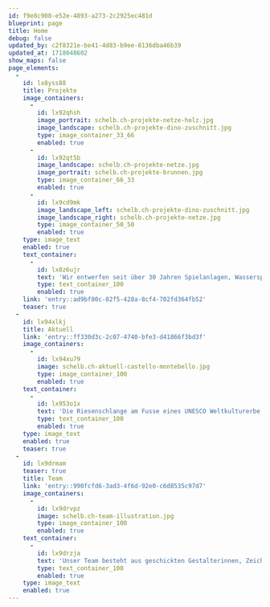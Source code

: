```yaml
---
id: f9e8c908-e52e-4893-a273-2c2925ec481d
blueprint: page
title: Home
debug: false
updated_by: c2f8321e-be41-4d83-b9ee-8136dba46b39
updated_at: 1718048602
show_maps: false
page_elements:
  -
    id: lx8yss88
    title: Projekte
    image_containers:
      -
        id: lx92qhsh
        image_portrait: schelb.ch-projekte-netze-holz.jpg
        image_landscape: schelb.ch-projekte-dino-zuschnitt.jpg
        type: image_container_33_66
        enabled: true
      -
        id: lx92qt5b
        image_landscape: schelb.ch-projekte-netze.jpg
        image_portrait: schelb.ch-projekte-brunnen.jpg
        type: image_container_66_33
        enabled: true
      -
        id: lx9cd9mk
        image_landscape_left: schelb.ch-projekte-dino-zuschnitt.jpg
        image_landscape_right: schelb.ch-projekte-netze.jpg
        type: image_container_50_50
        enabled: true
    type: image_text
    enabled: true
    text_container:
      -
        id: lx8z6ujr
        text: 'Wir entwerfen seit über 30 Jahren Spielanlagen, Wasserspiele, Exponate und andere Objekte im öffentlichen Raum.'
        type: text_container_100
        enabled: true
    link: 'entry::ad9bf80c-82f5-428a-8cf4-702fd364fb52'
    teaser: true
  -
    id: lx94xlkj
    title: Aktuell
    link: 'entry::ff330d3c-2c07-4740-bfe3-d41866f3bd3f'
    image_containers:
      -
        id: lx94xu79
        image: schelb.ch-aktuell-castello-montebello.jpg
        type: image_container_100
        enabled: true
    text_container:
      -
        id: lx953o1x
        text: 'Die Riesenschlange am Fusse eines UNESCO Weltkulturerbe – dem Castello Montebello in Bellinzona – durften wir soeben fertigstellen.'
        type: text_container_100
        enabled: true
    type: image_text
    enabled: true
    teaser: true
  -
    id: lx9drmam
    teaser: true
    title: Team
    link: 'entry::990fcfd6-3ad3-4f6d-92e0-c6d8535c97d7'
    image_containers:
      -
        id: lx9drvpz
        image: schelb.ch-team-illustration.jpg
        type: image_container_100
        enabled: true
    text_container:
      -
        id: lx9drzja
        text: 'Unser Team besteht aus geschickten Gestalterinnen, Zeichnern, Werklehrern, Künstlerinnen, Technikern, Handwerkerinnen sowie Bildhauern und bildet eine perfekte Crew aus Allroundern, die Freude an verspielten Ideen für Gross und Klein haben.'
        type: text_container_100
        enabled: true
    type: image_text
    enabled: true
---
```

